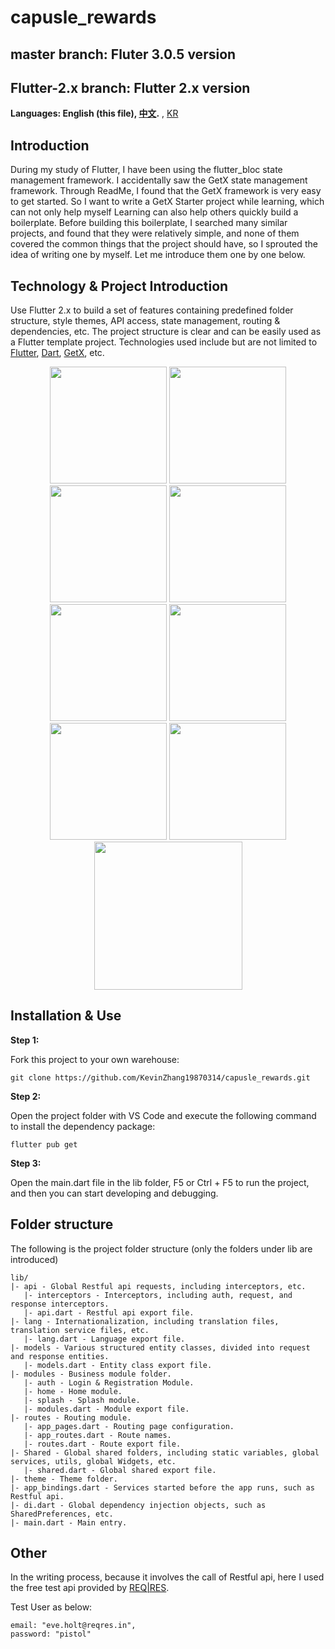 # capusle_rewards

## master branch: Fluter 3.0.5 version

## Flutter-2.x branch: Flutter 2.x version

**Languages: English (this file), [中文](README.zh-cn.md).** , [KR](README.ko-kr.md)

## Introduction

During my study of Flutter, I have been using the flutter_bloc state management framework. I accidentally saw the GetX state management framework. Through ReadMe, I found that the GetX framework is very easy to get started. So I want to write a GetX Starter project while learning, which can not only help myself Learning can also help others quickly build a boilerplate. Before building this boilerplate, I searched many similar projects, and found that they were relatively simple, and none of them covered the common things that the project should have, so I sprouted the idea of ​​writing one by myself. Let me introduce them one by one below.

## Technology & Project Introduction

Use Flutter 2.x to build a set of features containing predefined folder structure, style themes, API access, state management, routing & dependencies, etc. The project structure is clear and can be easily used as a Flutter template project. Technologies used include but are not limited to [Flutter](https://flutter.cn/), [Dart](https://dart.dev/), [GetX](https://pub.dev/packages/get), etc.

<p align='center'>
    <img src="https://github.com/KevinZhang19870314/capusle_rewards/blob/master/assets/screenshot/2.jpg" width="187" heght="333" />
    <img src="https://github.com/KevinZhang19870314/capusle_rewards/blob/master/assets/screenshot/3.jpg" width="187" heght="333" />
    <img src="https://github.com/KevinZhang19870314/capusle_rewards/blob/master/assets/screenshot/4.jpg" width="187" heght="333" />
    <img src="https://github.com/KevinZhang19870314/capusle_rewards/blob/master/assets/screenshot/5.jpg" width="187" heght="333" />
    <img src="https://github.com/KevinZhang19870314/capusle_rewards/blob/master/assets/screenshot/6.jpg" width="187" heght="333" />
    <img src="https://github.com/KevinZhang19870314/capusle_rewards/blob/master/assets/screenshot/7.jpg" width="187" heght="333" />
    <img src="https://github.com/KevinZhang19870314/capusle_rewards/blob/master/assets/screenshot/8.jpg" width="187" heght="333" />
    <img src="https://github.com/KevinZhang19870314/capusle_rewards/blob/master/assets/screenshot/9.jpg" width="187" heght="333" />
    <img src="https://github.com/KevinZhang19870314/capusle_rewards/blob/master/assets/screenshot/chat.gif" width="237px" heght="416px" />
</p>

## Installation & Use

**Step 1:**

Fork this project to your own warehouse:

```
git clone https://github.com/KevinZhang19870314/capusle_rewards.git
```

**Step 2:**

Open the project folder with VS Code and execute the following command to install the dependency package:

```
flutter pub get
```

**Step 3:**

Open the main.dart file in the lib folder, F5 or Ctrl + F5 to run the project, and then you can start developing and debugging.

## Folder structure

The following is the project folder structure (only the folders under lib are introduced)

```
lib/
|- api - Global Restful api requests, including interceptors, etc.
   |- interceptors - Interceptors, including auth, request, and response interceptors.
   |- api.dart - Restful api export file.
|- lang - Internationalization, including translation files, translation service files, etc.
   |- lang.dart - Language export file.
|- models - Various structured entity classes, divided into request and response entities.
   |- models.dart - Entity class export file.
|- modules - Business module folder.
   |- auth - Login & Registration Module.
   |- home - Home module.
   |- splash - Splash module.
   |- modules.dart - Module export file.
|- routes - Routing module.
   |- app_pages.dart - Routing page configuration.
   |- app_routes.dart - Route names.
   |- routes.dart - Route export file.
|- Shared - Global shared folders, including static variables, global services, utils, global Widgets, etc.
   |- shared.dart - Global shared export file.
|- theme - Theme folder.
|- app_bindings.dart - Services started before the app runs, such as Restful api.
|- di.dart - Global dependency injection objects, such as SharedPreferences, etc.
|- main.dart - Main entry.
```

## Other

In the writing process, because it involves the call of Restful api, here I used the free test api provided by [REQ|RES](https://reqres.in/).

Test User as below:

    email: "eve.holt@reqres.in",
    password: "pistol"
